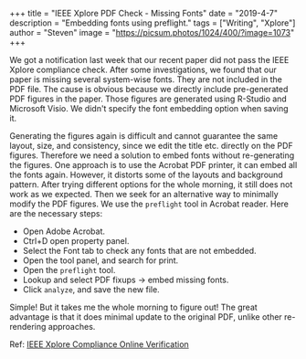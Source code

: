 +++
title = "IEEE Xplore PDF Check - Missing Fonts"
date = "2019-4-7"
description = "Embedding fonts using preflight."
tags = ["Writing", "Xplore"]
author = "Steven"
image = "https://picsum.photos/1024/400/?image=1073"
+++

We got a notification last week that our recent paper did not pass the IEEE Xplore compliance check. After some investigations, we found that our paper is missing several system-wise fonts. They are not included in the PDF file. The cause is obvious because we directly include pre-generated PDF figures in the paper. Those figures are generated using R-Studio and Microsoft Visio. We didn't specify the font embedding option when saving it.

Generating the figures again is difficult and cannot guarantee the same layout, size, and consistency, since we edit the title etc. directly on the PDF figures. Therefore we need a solution to embed fonts without re-generating the figures. One approach is to use the Acrobat PDF printer, it can embed all the fonts again. However, it distorts some of the layouts and background pattern. After trying different options for the whole morning, it still does not work as we expected. Then we seek for an alternative way to minimally modify the PDF figures. We use the `preflight` tool in Acrobat reader. Here are the necessary steps: 

* Open Adobe Acrobat.
* Ctrl+D open property panel.
* Select the Font tab to check any fonts that are not embedded.
* Open the tool panel, and search for print.
* Open the `preflight` tool.
* Lookup and select PDF fixups -> embed missing fonts.
* Click `analyze`, and save the new file.

Simple! But it takes me the whole morning to figure out! The great advantage is that it does minimal update to the original PDF, unlike other re-rendering approaches. 

Ref:
[IEEE Xplore Compliance Online Verification](https://www.ieee.org/publications/authors/pdf_checker.html)

